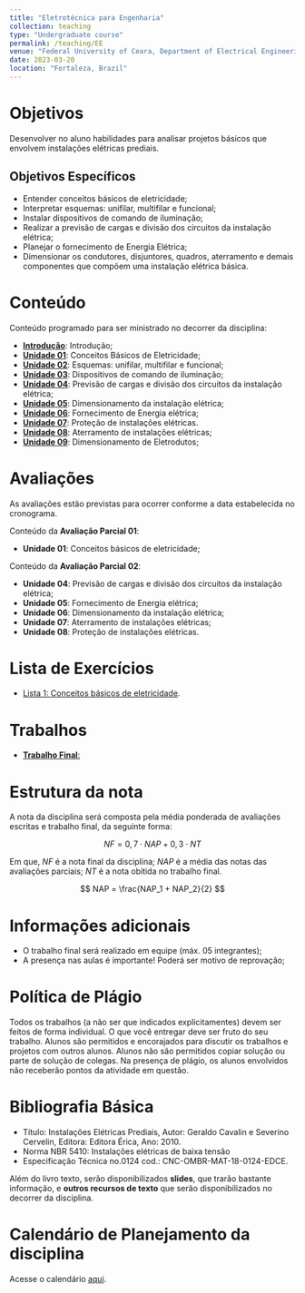 ```yaml
---
title: "Eletrotécnica para Engenharia"
collection: teaching
type: "Undergraduate course"
permalink: /teaching/EE
venue: "Federal University of Ceara, Department of Electrical Engineering"
date: 2023-03-20
location: "Fortaleza, Brazil"
---
```



# Objetivos

Desenvolver no aluno habilidades para analisar projetos básicos que envolvem instalações elétricas prediais.

## Objetivos Específicos
    
- Entender conceitos básicos de eletricidade;
- Interpretar esquemas: unifilar, multifilar e funcional;
- Instalar dispositivos de comando de iluminação;
- Realizar a previsão de cargas e divisão dos circuitos da instalação elétrica;
- Planejar o fornecimento de Energia Elétrica;
- Dimensionar os condutores, disjuntores, quadros, aterramento e demais componentes que compõem uma instalação elétrica básica.


# Conteúdo

Conteúdo programado para ser ministrado no decorrer da disciplina:
- [**Introdução**](https://drive.google.com/file/d/1FqlrUERTF-MuSTvBl91MRdmVVVUfMTXF/view?usp=share_link): Introdução;
- [**Unidade 01**](https://drive.google.com/file/d/1lnucCv0ACCSn9NGtkZbWdVMVD2LKh6Rv/view?usp=share_link): Conceitos Básicos de Eletricidade;
- [**Unidade 02**](https://drive.google.com/file/d/1Dm0qjrfJtGya6GR0swf01foITubVQQ4B/view?usp=share_link): Esquemas: unifilar, multifilar e funcional;
- [**Unidade 03**](https://drive.google.com/file/d/1GX4Ild9xn3IYpiaJYiHBgNAO-DJsER_-/view?usp=share_link): Dispositivos de comando de iluminação;
- [**Unidade 04**](https://drive.google.com/file/d/1qtoLdYdh7BKuh2IQudwztrQKY-ffSLYr/view?usp=share_link): Previsão de cargas e divisão dos circuitos da instalação elétrica;
- [**Unidade 05**](https://drive.google.com/file/d/1NL-Pt1T28UCDsj6Jgrlai2-JMEvuXVIL/view?usp=share_link): Dimensionamento da instalação elétrica;
- [**Unidade 06**](https://drive.google.com/file/d/1n1jjFr7v5pG22Ijz3W_RTKoxlMI5ROAA/view?usp=share_link): Fornecimento de Energia elétrica;
- [**Unidade 07**](https://drive.google.com/file/d/15AC3blWgFxrsMyij9ioCOVyR6sUOVDTi/view?usp=share_link): Proteção de instalações elétricas.
- [**Unidade 08**](): Aterramento de instalações elétricas;
- [**Unidade 09**](): Dimensionamento de Eletrodutos;

# Avaliações

As avaliações estão previstas para ocorrer conforme a data estabelecida no cronograma.

Conteúdo da **Avaliação Parcial 01**:
- **Unidade 01**: Conceitos básicos de eletricidade;

Conteúdo da **Avaliação Parcial 02**:
- **Unidade 04**: Previsão de cargas e divisão dos circuitos da instalação elétrica;
- **Unidade 05**: Fornecimento de Energia elétrica;
- **Unidade 06**: Dimensionamento da instalação elétrica;
- **Unidade 07**: Aterramento de instalações elétricas;
- **Unidade 08**: Proteção de instalações elétricas.

# Lista de Exercícios

- [Lista 1: Conceitos básicos de eletricidade]().

# Trabalhos

- [**Trabalho Final**: ](/teaching/EE/Trabalho-Final)

# Estrutura da nota

A nota da disciplina será composta pela média ponderada de avaliações escritas e trabalho final, da seguinte forma:

$$
  NF = 0,7 \cdot NAP + 0,3 \cdot NT
$$

Em que, $NF$ é a nota final da disciplina; $NAP$ é a média das notas das avaliações parciais; $NT$ é a nota obitida no trabalho final.

$$
    NAP = \frac{NAP_1 + NAP_2}{2}
$$

# Informações adicionais

- O trabalho final será realizado em equipe (máx. 05 integrantes);
- A presença nas aulas é importante! Poderá ser motivo de reprovação;


# Política de Plágio

Todos os trabalhos (a não ser que indicados explicitamentes) devem ser feitos de forma individual. O que você entregar deve ser fruto do seu trabalho. Alunos são permitidos e encorajados para discutir os trabalhos e projetos com outros alunos. Alunos não são permitidos copiar solução ou parte de solução de colegas. Na presença de plágio, os alunos envolvidos não receberão pontos da atividade em questão.

# Bibliografia Básica

- Título: Instalações Elétricas Prediais, Autor: Geraldo Cavalin e Severino Cervelin, Editora: Editora Érica, Ano: 2010.
- Norma NBR 5410: Instalações elétricas de baixa tensão
- Especificação Técnica no.0124 cod.: CNC-OMBR-MAT-18-0124-EDCE.

Além do livro texto, serão disponibilizados **slides**, que trarão bastante informação, e **outros recursos de texto** que serão disponibilizados no decorrer da disciplina.

# Calendário de Planejamento da disciplina
Acesse o calendário [aqui](https://drive.google.com/file/d/1FpnhMf5eSlkUR7UmtX2dSYNA6I9zqYal/view?usp=share_link).
